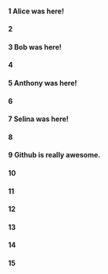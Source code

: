 #### 1 Alice was here!
#### 2
#### 3 Bob was here!
#### 4
#### 5 Anthony was here!
#### 6
#### 7 Selina was here!
#### 8
#### 9 Github is really awesome.
#### 10
#### 11
#### 12
#### 13
#### 14
#### 15